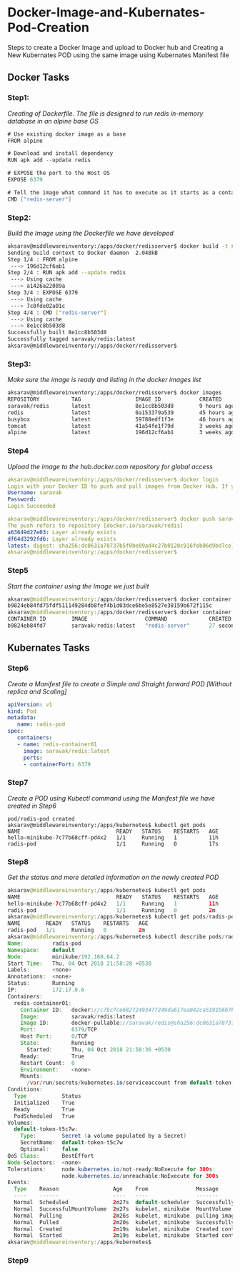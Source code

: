 # Docker-Image-and-Kubernates-Pod-Creation
Steps to create a Docker Image and upload to Docker hub and Creating a New Kubernates POD using the same image using Kubernates Manifest file

## Docker Tasks

### Step1:
*Creating of Dockerfile. The file is designed to run redis in-memory database in an alpine base OS*
```Go
# Use existing docker image as a base
FROM alpine

# Download and install dependency
RUN apk add --update redis

# EXPOSE the port to the Host OS
EXPOSE 6379

# Tell the image what command it has to execute as it starts as a container
CMD ["redis-server"]
```

### Step2:
*Build the Image using the Dockerfile we have developed*
```bash
aksarav@middlewareinventory:/apps/docker/redisserver$ docker build -t saravak/redis .
Sending build context to Docker daemon  2.048kB
Step 1/4 : FROM alpine
 ---> 196d12cf6ab1
Step 2/4 : RUN apk add --update redis
 ---> Using cache
 ---> a1426a22089a
Step 3/4 : EXPOSE 6379
 ---> Using cache
 ---> 7c0fde02a01c
Step 4/4 : CMD ["redis-server"]
 ---> Using cache
 ---> 8e1cc8b503d8
Successfully built 8e1cc8b503d8
Successfully tagged saravak/redis:latest
aksarav@middlewareinventory:/apps/docker/redisserver$ 
```

### Step3:
*Make sure the image is ready and listing in the docker images list*
```bash
aksarav@middlewareinventory:/apps/docker/redisserver$ docker images
REPOSITORY          TAG                 IMAGE ID            CREATED             SIZE
saravak/redis       latest              8e1cc8b503d8        9 hours ago         6.9MB
redis               latest              0a153379a539        45 hours ago        83.4MB
busybox             latest              59788edf1f3e        46 hours ago        1.15MB
tomcat              latest              41a54fe1f79d        3 weeks ago         463MB
alpine              latest              196d12cf6ab1        3 weeks ago         4.41MB
```

### Step4
*Upload the image to the hub.docker.com repository for global access*
```yaml
aksarav@middlewareinventory:/apps/docker/redisserver$ docker login
Login with your Docker ID to push and pull images from Docker Hub. If you don't have a Docker ID, head over to https://hub.docker.com to create one.
Username: saravak
Password: 
Login Succeeded

aksarav@middlewareinventory:/apps/docker/redisserver$ docker push saravak/redis
The push refers to repository [docker.io/saravak/redis]
a63649d27e03: Layer already exists 
df64d3292fd6: Layer already exists 
latest: digest: sha256:dc0631a78737b5f0be09ad4c27b0120c916feb06d9bd7ce1fd6890925f5dd42b size: 739
aksarav@middlewareinventory:/apps/docker/redisserver$ 
```

### Step5
*Start the container using the Image we just built*
```java
aksarav@middlewareinventory:/apps/docker/redisserver$ docker container run -d -it --name rediscontainer saravak/redis:latest 
b9824eb84fd75fdf511149284db8fef4b1d03dce6be5e8527e38159b672f115c
aksarav@middlewareinventory:/apps/docker/redisserver$ docker container list
CONTAINER ID        IMAGE                  COMMAND             CREATED             STATUS              PORTS               NAMES
b9824eb84fd7        saravak/redis:latest   "redis-server"      27 seconds ago      Up 25 seconds       6379/tcp            rediscontainer
```


## Kubernates Tasks

### Step6
*Create a Manifest file to create a Simple and Straight forward POD [Without replica and Scaling]*
```yaml
apiVersion: v1
kind: Pod
metadata:
   name: radis-pod
spec:
   containers:
   - name: redis-container01
     image: saravak/redis:latest
     ports:
     - containerPort: 6379
```

### Step7
*Create a POD using Kubectl command using the Manifest file we have created in Step6*
```aksarav@middlewareinventory:/apps/kubernetes$ kubectl create -f create-redispod.yml
pod/radis-pod created
aksarav@middlewareinventory:/apps/kubernetes$ kubectl get pods
NAME                              READY   STATUS    RESTARTS   AGE
hello-minikube-7c77b68cff-pd4x2   1/1     Running   1          11h
radis-pod                         1/1     Running   0          17s
```

### Step8
*Get the status and more detailed information on the newly created POD*
```java
aksarav@middlewareinventory:/apps/kubernetes$ kubectl get pods
NAME                              READY   STATUS    RESTARTS   AGE
hello-minikube-7c77b68cff-pd4x2   1/1     Running   1          11h
radis-pod                         1/1     Running   0          2m
aksarav@middlewareinventory:/apps/kubernetes$ kubectl get pods/radis-pod
NAME        READY   STATUS    RESTARTS   AGE
radis-pod   1/1     Running   0          2m
aksarav@middlewareinventory:/apps/kubernetes$ kubectl describe pods/radis-pod
Name:         radis-pod
Namespace:    default
Node:         minikube/192.168.64.2
Start Time:   Thu, 04 Oct 2018 21:58:28 +0530
Labels:       <none>
Annotations:  <none>
Status:       Running
IP:           172.17.0.6
Containers:
  redis-container01:
    Container ID:   docker://c7bc7ce68272493477249da617ea042ca5191b6b7b4ef89f9490dab8584e0fb4
    Image:          saravak/redis:latest
    Image ID:       docker-pullable://saravak/redis@sha256:dc0631a78737b5f0be09ad4c27b0120c916feb06d9bd7ce1fd6890925f5dd42b
    Port:           6379/TCP
    Host Port:      0/TCP
    State:          Running
      Started:      Thu, 04 Oct 2018 21:58:36 +0530
    Ready:          True
    Restart Count:  0
    Environment:    <none>
    Mounts:
      /var/run/secrets/kubernetes.io/serviceaccount from default-token-t5c7w (ro)
Conditions:
  Type           Status
  Initialized    True 
  Ready          True 
  PodScheduled   True 
Volumes:
  default-token-t5c7w:
    Type:        Secret (a volume populated by a Secret)
    SecretName:  default-token-t5c7w
    Optional:    false
QoS Class:       BestEffort
Node-Selectors:  <none>
Tolerations:     node.kubernetes.io/not-ready:NoExecute for 300s
                 node.kubernetes.io/unreachable:NoExecute for 300s
Events:
  Type    Reason                 Age    From               Message
  ----    ------                 ----   ----               -------
  Normal  Scheduled              2m27s  default-scheduler  Successfully assigned radis-pod to minikube
  Normal  SuccessfulMountVolume  2m27s  kubelet, minikube  MountVolume.SetUp succeeded for volume "default-token-t5c7w"
  Normal  Pulling                2m26s  kubelet, minikube  pulling image "saravak/redis:latest"
  Normal  Pulled                 2m20s  kubelet, minikube  Successfully pulled image "saravak/redis:latest"
  Normal  Created                2m19s  kubelet, minikube  Created container
  Normal  Started                2m19s  kubelet, minikube  Started container
aksarav@middlewareinventory:/apps/kubernetes$ 

```

### Step9
